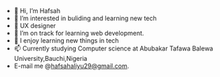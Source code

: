 - 👋 Hi, I’m Hafsah
- 👀 I’m interested in buliding and learning new tech
- 🌱 UX designer
- 🌱 I’m on track for learning web development.
- 💞️ I enjoy learning new things in tech
- 📫 Currently studying Computer science at Abubakar Tafawa Balewa University,Bauchi,Nigeria
-  E-mail me @hafsahaliyu29@gmail.com.
